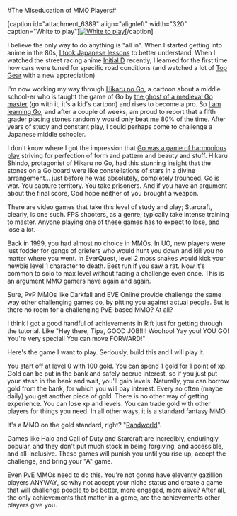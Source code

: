 #The Miseducation of MMO Players#

[caption id="attachment\_6389" align="alignleft" width="320" caption="White to play"][![](http://westkarana.com/wp-content/uploads/2011/06/go.jpg "White to play")](http://westkarana.com/wp-content/uploads/2011/06/go.jpg)[/caption]

I believe the only way to do anything is "all in". When I started getting into anime in the 80s, [I took Japanese lessons](http://www.mpc.edu/) to better understand. When I watched the street racing anime [Initial D](http://en.wikipedia.org/wiki/Initial_D) recently, I learned for the first time how cars were tuned for specific road conditions (and watched a lot of [Top Gear](http://www.topgear.com/) with a new appreciation).

I'm now working my way through [Hikaru no Go](http://www.animenewsnetwork.com/encyclopedia/anime.php?id=912), a cartoon about a middle school-er who is taught the game of Go by [the ghost of a medieval Go master](http://hikago.wikia.com/wiki/Fujiwara-no-Sai) (go with it, it's a kid's cartoon) and rises to become a pro. So [I am learning Go](http://www.gokgs.com/tutorial/play.jsp), and after a couple of weeks, am proud to report that a fifth grader placing stones randomly would only beat me 80% of the time. After years of study and constant play, I could perhaps come to challenge a Japanese middle schooler.

I don't know where I got the impression that [Go was a game of harmonious play](http://www.photopassjapan.com/osaka_-_shinsekai/image5.html) striving for perfection of form and pattern and beauty and stuff. Hikaru Shindo, protagonist of Hikaru no Go, had this stunning insight that the stones on a Go board were like constellations of stars in a divine arrangement... just before he was absolutely, completely trounced. Go is war. You capture territory. You take prisoners. And if you have an argument about the final score, God hope neither of you brought a weapon.

There are video games that take this level of study and play; Starcraft, clearly, is one such. FPS shooters, as a genre, typically take intense training to master. Anyone playing one of these games has to expect to lose, and lose a lot.

Back in 1999, you had almost no choice in MMOs. In UO, new players were just fodder for gangs of griefers who would hunt you down and kill you no matter where you went. In EverQuest, level 2 moss snakes would kick your newbie level 1 character to death. Best run if you saw a rat. Now it's common to solo to max level without facing a challenge even once. This is an argument MMO gamers have again and again.

Sure, PvP MMOs like Darkfall and EVE Online provide challenge the same way other challenging games do, by pitting you against actual people. But is there no room for a challenging PvE-based MMO? At all?

I think I got a good handful of achievements in Rift just for getting through the tutorial. Like "Hey there, Tipa, GOOD JOB!!!! Woohoo! Yay you! YOU GO! You're very special! You can move FORWARD!"

Here's the game I want to play. Seriously, build this and I will play it.

You start off at level 0 with 100 gold. You can spend 1 gold for 1 point of xp. Gold can be put in the bank and safely accrue interest, so if you just put your stash in the bank and wait, you'll gain levels. Naturally, you can borrow gold from the bank, for which you will pay interest. Every so often (maybe daily) you get another piece of gold. There is no other way of getting experience. You can lose xp and levels. You can trade gold with other players for things you need. In all other ways, it is a standard fantasy MMO.

It's a MMO on the gold standard, right? "[Randworld](http://www.aynrand.org/site/PageServer?pagename=objectivism_intro)".

Games like Halo and Call of Duty and Starcraft are incredibly, enduringly popular, and they don't put much stock in being forgiving, and accessible, and all-inclusive. These games will punish you until you rise up, accept the challenge, and bring your "A" game.

Even PvE MMOs need to do this. You're not gonna have eleventy gazillion players ANYWAY, so why not accept your niche status and create a game that will challenge people to be better, more engaged, more alive? After all, the only achievements that matter in a game, are the achievements other players give you.

